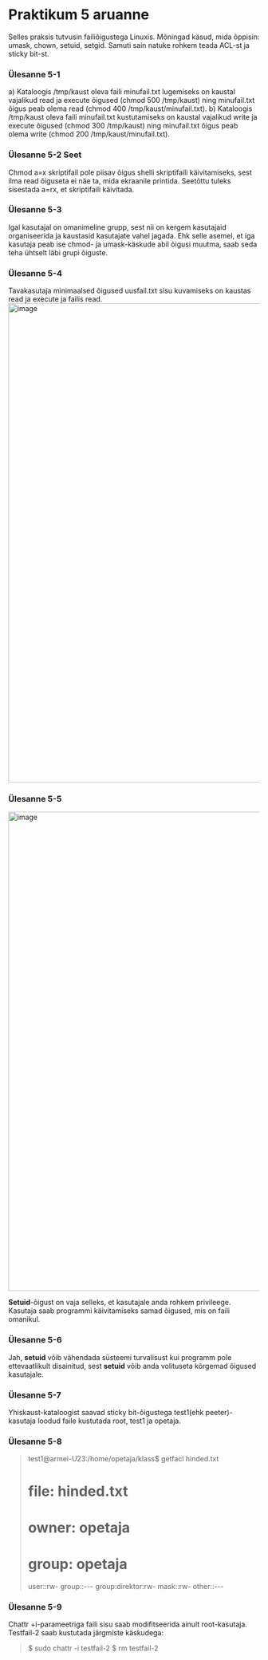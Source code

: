 # Praktikum 5 aruanne
Selles praksis tutvusin failiõigustega Linuxis. Mõningad käsud, mida õppisin: umask, chown, setuid, setgid. Samuti sain natuke rohkem teada ACL-st ja sticky bit-st.
### Ülesanne 5-1
a) Kataloogis /tmp/kaust oleva faili minufail.txt lugemiseks on kaustal vajalikud read ja execute õigused (chmod 500 /tmp/kaust) ning minufail.txt õigus peab olema read (chmod 400 /tmp/kaust/minufail.txt).
b) Kataloogis /tmp/kaust oleva faili minufail.txt kustutamiseks on kaustal vajalikud write ja execute õigused (chmod 300 /tmp/kaust) ning minufail.txt õigus peab olema write (chmod 200 /tmp/kaust/minufail.txt).
### Ülesanne 5-2 Seet
Chmod a=x skriptifail pole piisav õigus shelli skriptifaili käivitamiseks, sest ilma read õiguseta ei näe ta, mida ekraanile printida. Seetõttu tuleks sisestada a=rx, et skriptifaili käivitada.
### Ülesanne 5-3
Igal kasutajal on omanimeline grupp, sest nii on kergem kasutajaid organiseerida ja kaustasid kasutajate vahel jagada. Ehk selle asemel, et iga kasutaja peab ise chmod- ja umask-käskude abil õigusi muutma, saab seda teha ühtselt läbi grupi õiguste. 
### Ülesanne 5-4
Tavakasutaja minimaalsed õigused uusfail.txt sisu kuvamiseks on kaustas read ja execute ja failis read.
<img width="961" alt="image" src="https://github.com/armeig/praktikumid_armei_grete/assets/145908210/de3f3b2d-e256-4465-87d0-111a32fe91a5">
### Ülesanne 5-5
<img width="961" alt="image" src="https://github.com/armeig/praktikumid_armei_grete/assets/145908210/ac1fbffa-50cf-437e-a549-2bc2939e2b24">

**Setuid**-õigust on vaja selleks, et kasutajale anda rohkem privileege. Kasutaja saab programmi käivitamiseks samad õigused, mis on faili omanikul.
### Ülesanne 5-6
Jah, **setuid** võib vähendada süsteemi turvalisust kui programm pole ettevaatlikult disainitud, sest **setuid** võib anda volituseta kõrgemad õigused kasutajale.
### Ülesanne 5-7
Yhiskaust-kataloogist saavad sticky bit-õigustega test1(ehk peeter)-kasutaja loodud faile kustutada root, test1 ja opetaja.
### Ülesanne 5-8
> test1@armei-U23:/home/opetaja/klass$ getfacl hinded.txt
> # file: hinded.txt
> # owner: opetaja
> # group: opetaja
> user::rw-
> group::---
> group:direktor:rw-
> mask::rw-
> other::---
### Ülesanne 5-9
Chattr +i-parameetriga faili sisu saab modifitseerida ainult root-kasutaja. Testfail-2 saab kustutada järgmiste käskudega:
> $ sudo chattr -i testfail-2
> $ rm testfail-2
